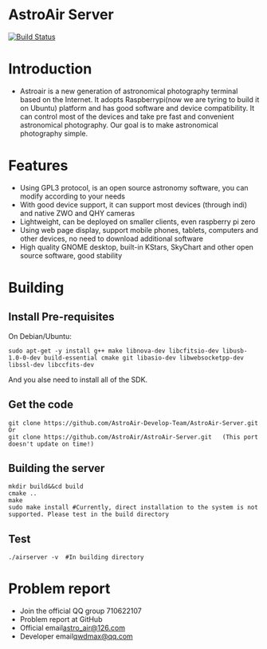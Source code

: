 AstroAir Server
===============
[![Build Status](https://app.travis-ci.com/AstroAir/AstroAir-Server.svg?branch=master)](https://app.travis-ci.com/AstroAir/AstroAir-Server)
# Introduction
- Astroair is a new generation of astronomical photography terminal based on the Internet. It adopts Raspberrypi(now we are tyring to build it on Ubuntu) platform and has good software and device compatibility. It can control most of the devices and take pre fast and convenient astronomical photography. Our goal is to make astronomical photography simple.<br>
# Features
- Using GPL3 protocol, is an open source astronomy software, you can modify according to your needs<br>
- With good device support, it can support most devices (through indi) and native ZWO and QHY cameras<br>
- Lightweight, can be deployed on smaller clients, even raspberry pi zero<br>
- Using web page display, support mobile phones, tablets, computers and other devices, no need to download additional software<br>
- High quality GNOME desktop, built-in KStars, SkyChart and other open source software, good stability<br>
# Building
## Install Pre-requisites
On Debian/Ubuntu:
```
sudo apt-get -y install g++ make libnova-dev libcfitsio-dev libusb-1.0-0-dev build-essential cmake git libasio-dev libwebsocketpp-dev libssl-dev libccfits-dev 
```
And you alse need to install all of the SDK.
## Get the code
```
git clone https://github.com/AstroAir-Develop-Team/AstroAir-Server.git
Or
git clone https://github.com/AstroAir/AstroAir-Server.git   (This port doesn't update on time!)
```
## Building the server
```
mkdir build&&cd build 
cmake ..
make 
sudo make install #Currently, direct installation to the system is not supported. Please test in the build directory
```
## Test
```
./airserver -v  #In building directory
```
# Problem report
- Join the official QQ group 710622107
- Problem report at GitHub
- Official email<astro_air@126.com>
- Developer email<qwdmax@qq.com>
